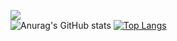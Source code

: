 

<!--
**emrecicekyurt/emrecicekyurt** is a ✨ _special_ ✨ repository because its `README.md` (this file) appears on your GitHub profile.

Here are some ideas to get you started:

- 🔭 I’m currently working on ...
- 🌱 I’m currently learning ...
- 👯 I’m looking to collaborate on ...
- 🤔 I’m looking for help with ...
- 💬 Ask me about ...
- 📫 How to reach me: ...
- 😄 Pronouns: ...
- ⚡ Fun fact: ...
-->
![](https://komarev.com/ghpvc/?username=emrecicekyurt) <br/>
![Anurag's GitHub stats](https://github-readme-stats.vercel.app/api?username=emrecicekyurt&count_private=true&show_icons=true) [![Top Langs](https://github-readme-stats.vercel.app/api/top-langs/?username=emrecicekyurt&layout=compact)](https://github.com/anuraghazra/github-readme-stats)





